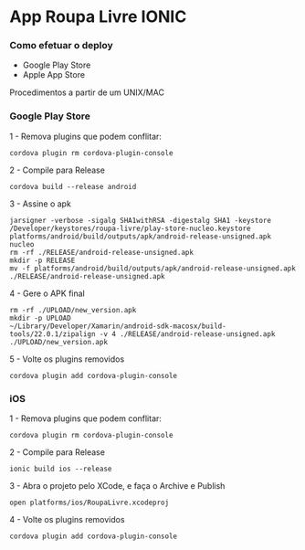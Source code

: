 # App Roupa Livre IONIC #

### Como efetuar o deploy ###

* Google Play Store
* Apple App Store

Procedimentos a partir de um UNIX/MAC

### Google Play Store ###

1 - Remova plugins que podem conflitar:
```
cordova plugin rm cordova-plugin-console
```

2 - Compile para Release
```
cordova build --release android
```

3 - Assine o apk
```
jarsigner -verbose -sigalg SHA1withRSA -digestalg SHA1 -keystore /Developer/keystores/roupa-livre/play-store-nucleo.keystore platforms/android/build/outputs/apk/android-release-unsigned.apk nucleo
rm -rf ./RELEASE/android-release-unsigned.apk
mkdir -p RELEASE
mv -f platforms/android/build/outputs/apk/android-release-unsigned.apk ./RELEASE/android-release-unsigned.apk
```

4 - Gere o APK final
```
rm -rf ./UPLOAD/new_version.apk
mkdir -p UPLOAD
~/Library/Developer/Xamarin/android-sdk-macosx/build-tools/22.0.1/zipalign -v 4 ./RELEASE/android-release-unsigned.apk ./UPLOAD/new_version.apk
```

5 - Volte os plugins removidos
```
cordova plugin add cordova-plugin-console
```

### iOS ###

1 - Remova plugins que podem conflitar:
```
cordova plugin rm cordova-plugin-console
```

2 - Compile para Release
```
ionic build ios --release
```

3 - Abra o projeto pelo XCode, e faça o Archive e Publish
```
open platforms/ios/RoupaLivre.xcodeproj
```

4 - Volte os plugins removidos
```
cordova plugin add cordova-plugin-console
```
